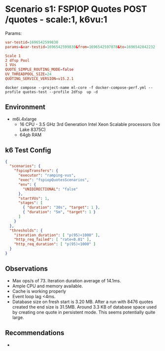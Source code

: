 # Scenario s1: FSPIOP Quotes POST /quotes - scale:1, k6vu:1

Params:
```conf
var-testid=1696542599830
params=&var-testid=1696542599830&from=1696542597078&to=1696542842232

Scale 1
2 dfsp Pool
1 VUs
QUOTE_SIMPLE_ROUTING_MODE=false
UV_THREADPOOL_SIZE=24
QUOTING_SERVICE_VERSION=v15.2.1
```

```
docker compose --project-name ml-core -f docker-compose-perf.yml --profile quotes-test --profile 2dfsp  up -d
```

## Environment

- m6i.4xlarge
  - 16 CPU - 3.5 GHz 3rd Generation Intel Xeon Scalable processors (Ice Lake 8375C)
  - 64gb RAM


## k6 Test Config

```json
{
  "scenarios": {
    "fspiopTransfers": {
      "executor": "ramping-vus",
      "exec": "fspiopQuotesScenarios",
      "env": {
        "UNIDIRECTIONAL": "false"
      },
      "startVUs": 1,
      "stages": [
        { "duration": "30s", "target": 1 },
        { "duration": "5m", "target": 1 }
      ]
    }
  },
  "thresholds": {
    "iteration_duration": [ "p(95)<1000" ],
    "http_req_failed": [ "rate<0.01" ],
    "http_req_duration": [ "p(95)<1000" ]
  }
}
```

## Observations

- Max ops/s of 73. Iteration duration average of 14.1ms.
- Ample CPU and memory available.
- Cache is working properly
- Event loop lag <4ms.
- Database size on fresh start is 3.20 MB. After a run with 8476 quotes created the end size is 31.5MB.
  Around 3.3 KB of database space used by creating one quote in persistent mode. This seems potentially quite large.

## Recommendations

-
